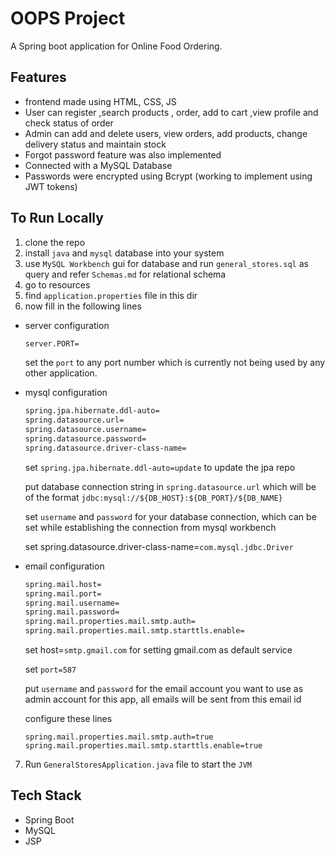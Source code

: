 # OOPS Project
A Spring boot application for Online Food Ordering.
## Features
- frontend made using HTML, CSS, JS
- User can register ,search products , order, add to cart ,view profile and check status of order
- Admin can add and delete users, view orders, add products, change delivery status and maintain stock
- Forgot password feature was also implemented
- Connected with a MySQL Database
- Passwords were encrypted using Bcrypt (working to implement using JWT tokens)
## To Run Locally

1. clone the repo
2. install ```java``` and ```mysql``` database into your system
3. use ```MySQL Workbench``` gui for database and run ```general_stores.sql``` as query and refer ```Schemas.md``` for relational schema
4. go to resources
5. find ```application.properties``` file in this dir
6. now fill in the following lines
   
- server configuration
  ```bash
  server.PORT=
  ```
  set the ```port``` to any port number which is currently not being used by any other application.

- mysql configuration

  ```bash
  spring.jpa.hibernate.ddl-auto=
  spring.datasource.url=
  spring.datasource.username=
  spring.datasource.password=
  spring.datasource.driver-class-name=
  ```
  set ```spring.jpa.hibernate.ddl-auto=update``` to update the jpa repo <br/>
  
  put database connection string in ```spring.datasource.url``` which will be of the format ```jdbc:mysql://${DB_HOST}:${DB_PORT}/${DB_NAME}``` <br/>
  
  set ```username``` and ```password``` for your database connection, which can be set while establishing the connection from mysql workbench <br/>
  
  set spring.datasource.driver-class-name=```com.mysql.jdbc.Driver``` <br/>

- email configuration

  ```bash
  spring.mail.host=
  spring.mail.port=
  spring.mail.username=
  spring.mail.password=
  spring.mail.properties.mail.smtp.auth=
  spring.mail.properties.mail.smtp.starttls.enable=
  ```
  
  set host=```smtp.gmail.com``` for setting gmail.com as default service
  
  set ```port=587```
  
  put ```username``` and ```password``` for the email account you want to use as admin account for this app, all emails will be sent from this email id
  
  configure these lines
  ```
  spring.mail.properties.mail.smtp.auth=true
  spring.mail.properties.mail.smtp.starttls.enable=true
  ```
7. Run ```GeneralStoresApplication.java``` file to start the ```JVM```

## Tech Stack

- Spring Boot
- MySQL
- JSP
